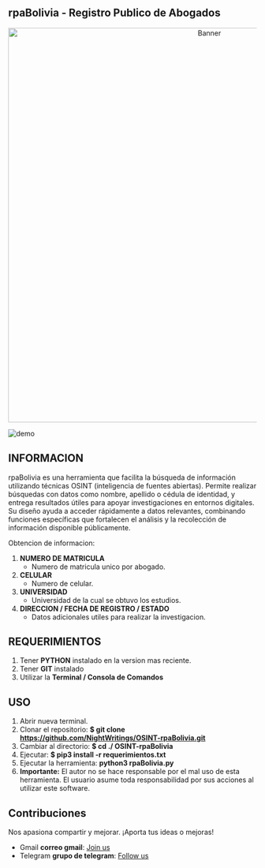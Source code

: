 ## rpaBolivia - Registro Publico de Abogados
<p align="center">
  <img src="[https://i.ibb.co/Xxyz123/banner-proyecto.png](https://i.ibb.co/Kj3d74Wc/screen.png)" alt="Banner" width="800"/>
</p>

![demo]([https://i.ibb.co/HGd7Ny7/querytools.png](https://i.ibb.co/Kj3d74Wc/screen.png))



## **INFORMACION**
 rpaBolivia
 es una herramienta que facilita la búsqueda de información utilizando técnicas OSINT
 (inteligencia de fuentes abiertas). Permite realizar búsquedas con datos como nombre, apellido o cédula de identidad, y entrega resultados útiles para apoyar investigaciones en entornos digitales. Su diseño ayuda a acceder rápidamente a datos relevantes, combinando funciones específicas que fortalecen el análisis y la recolección de información disponible públicamente.

Obtencion de informacion:

1. **NUMERO DE MATRICULA**
   - Numero de matricula unico por abogado.
2. **CELULAR**
   - Numero de celular.
3. **UNIVERSIDAD**
   - Universidad de la cual se obtuvo los estudios.
4. **DIRECCION / FECHA DE REGISTRO / ESTADO**
   - Datos adicionales utiles para realizar la investigacion.

## **REQUERIMIENTOS**

1. Tener **PYTHON** instalado en la version mas reciente.
2. Tener **GIT** instalado
3. Utilizar la **Terminal / Consola de Comandos**

## **USO**

1. Abrir nueva terminal.
2. Clonar el repositorio: **$ git clone https://github.com/NightWritings/OSINT-rpaBolivia.git**
3. Cambiar al directorio: **$ cd ./ OSINT-rpaBolivia**
4. Ejecutar: **$ pip3 install -r requerimientos.txt**
5. Ejecutar la herramienta: **python3 rpaBolivia.py**
6. **Importante:** El autor no se hace responsable por el mal uso de esta herramienta. El usuario asume toda responsabilidad por sus acciones al utilizar este software.

## Contribuciones

Nos apasiona compartir y mejorar. ¡Aporta tus ideas o mejoras!

- Gmail **correo gmail**: [Join us](mail://blackraven01010@gmail.com)
- Telegram **grupo de telegram**: [Follow us](https://t.me/CypherNight_coders)
